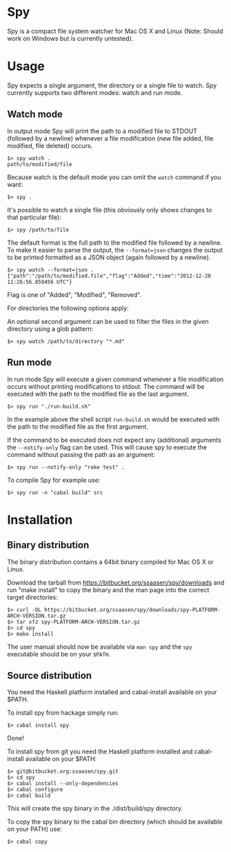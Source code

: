 Spy
===

Spy is a compact file system watcher for Mac OS X and Linux (Note: Should work on Windows but is currently untested).


Usage
=====

Spy expects a single argument, the directory or a single file to watch. Spy currently supports two different modes: watch and run mode.

Watch mode
-----------

In output mode Spy will print the path to a modified file to STDOUT (followed by a newline) whenever a file modification (new file added, file modified, file deleted) occurs.

    $> spy watch .
    path/to/modified/file

Because watch is the default mode you can omit the `watch` command if you want:

    $> spy .

It's possible to watch a single file (this obviously only shows changes to that particular file):

    $> spy /path/to/file

The default format is the full path to the modified file followed by a newline. To make it easier to parse the output, the `--format=json` changes the output to be printed formatted as a JSON object (again followed by a newline).

    $> spy watch --format=json .
    {"path":"/path/to/modified.file","flag":"Added","time":"2012-12-20 11:26:56.859456 UTC"}

Flag is one of "Added", "Modified", "Removed".


For directories the following options apply:

An optional second argument can be used to filter the files in the given directory using a glob pattern:

    $> spy watch /path/to/directory "*.md"


Run mode
--------

In run mode Spy will execute a given command whenever a file modification occurs without printing modifications to stdout. The command will be executed with the path to the modified file as the last argument.

    $> spy run "./run-build.sh"

In the example above the shell script `run-build.sh` would be executed with the path to the modified file as the first argument.

If the command to be executed does not expect any (additional) arguments the `--notify-only` flag can be used. This will cause spy to execute the command without passing the path as an argument:

    $> spy run --notify-only "rake test" .
    
To compile Spy for example use:

    $> spy run -n "cabal build" src


Installation
============

Binary distribution
-------------------

The binary distribution contains a 64bit binary compiled for Mac OS X or Linux.

Download the tarball from https://bitbucket.org/ssaasen/spy/downloads and run "make install" to copy the binary and the man page into the correct target directories:

    $> curl -OL https://bitbucket.org/ssaasen/spy/downloads/spy-PLATFORM-ARCH-VERSION.tar.gz
    $> tar xfz spy-PLATFORM-ARCH-VERSION.tar.gz
    $> cd spy
    $> make install

The user manual should now be available via `man spy` and the `spy` executable should be on your `$PATH`.


Source distribution
-------------------

You need the Haskell platform installed and cabal-install available on your $PATH.

To install spy from hackage simply run:

    $> cabal install spy

Done!

To install spy from git you need the Haskell platform installed and cabal-install available on your $PATH:

    $> git@bitbucket.org:ssaasen/spy.git
    $> cd spy
    $> cabal install --only-dependencies
    $> cabal configure
    $> cabal build

This will create the spy binary in the ./dist/build/spy directory.

To copy the spy binary to the cabal bin directory (which should be available on your PATH) use:

    $> cabal copy


